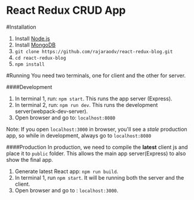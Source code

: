 # React Redux CRUD App

#Installation
1. Install <a href="https://nodejs.org" target="_blank">Node.js</a> 
2. Install <a target="_blank" href="https://docs.mongodb.org/manual/tutorial/install-mongodb-on-os-x/#install-mongodb-community-edition-with-homebrew">MongoDB</a>
3. `git clone https://github.com/rajaraodv/react-redux-blog.git`
4. `cd react-redux-blog`
5. `npm install`


#Running
You need two terminals, one for client and the other for server.

####Development
1. In terminal 1, run: `npm start`. This runs the app server (Express). 
2. In terminal 2, run: `npm run dev`. This runs the development server(webpack-dev-server).
3. Open browser and go to: `localhost:8080`

Note: If you open `localhost:3000` in browser, you'll see a *stale* production app, so while in development, always go to `localhost:8080`

####Production
In production, we need to compile the **latest** client js and place it to `public` folder. This allows the main app server(Express) to also show the final app.

1. Generate latest React app: `npm run build`.
2. In terminal 1, run `npm start`. It will be running both the server and the client.
3. Open browser and go to : `localhost:3000`.




